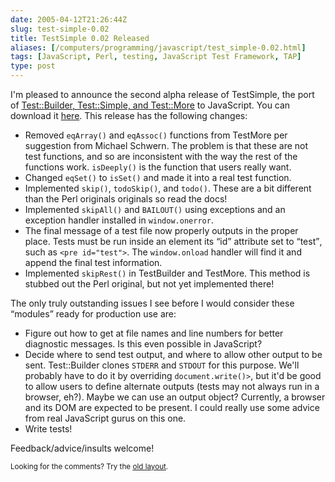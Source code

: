 ```yaml
--- 
date: 2005-04-12T21:26:44Z
slug: test-simple-0.02
title: TestSimple 0.02 Released
aliases: [/computers/programming/javascript/test_simple-0.02.html]
tags: [JavaScript, Perl, testing, JavaScript Test Framework, TAP]
type: post
---
```


<p>I'm pleased to announce the second alpha release of TestSimple, the port of
<a href="http://search.cpan.org/dist/Test-Simple/" title="Test::Simple and friends on CPAN">Test::Builder, Test::Simple, and Test::More</a> to
JavaScript. You can download it <a href="/downloads/TestSimple-0.02.tar.gz" title="Download TestSimple 0.02 now!">here</a>. This release has the following
changes:</p>

<ul>
  <li>Removed <code>eqArray()</code> and <code>eqAssoc()</code> functions from
      TestMore per suggestion from Michael Schwern. The problem is that these
      are not test functions, and so are inconsistent with the way the rest of
      the functions work. <code>isDeeply()</code> is the function that users
      really want.</li>
  <li>Changed <code>eqSet()</code> to <code>isSet()</code> and made it into a
      real test function.</li>
  <li>Implemented <code>skip()</code>, <code>todoSkip()</code>,
      and <code>todo()</code>. These are a bit different than the Perl
      originals originals so read the docs!</li>
  <li>Implemented <code>skipAll()</code> and <code>BAILOUT()</code> using
      exceptions and an exception handler installed
      in <code>window.onerror</code>.</li>
  <li>The final message of a test file now properly outputs in the proper
      place. Tests must be run inside an element its <q>id</q> attribute set
      to <q>test</q>, such as <code>&lt;pre id=&quot;test&quot;&gt;</code>. The
      <code>window.onload</code> handler will find it and append the final test
      information.</li>
  <li>Implemented <code>skipRest()</code> in TestBuilder and TestMore. This
      method is stubbed out the Perl original, but not yet implemented
      there!</li>
</ul>

<p>The only truly outstanding issues I see before I would consider
these <q>modules</q> ready for production use are:</p>

<ul>
  <li>Figure out how to get at file names and line numbers for better
  diagnostic messages. Is this even possible in JavaScript?</li>
  <li>Decide where to send test output, and where to allow other output to be
  sent. Test::Builder clones <code>STDERR</code> and <code>STDOUT</code> for
  this purpose. We'll probably have to do it by overriding
  <code>document.write()></code>, but it'd be good to allow users to define
  alternate outputs (tests may not always run in a browser, eh?). Maybe we can
  use an output object? Currently, a browser and its DOM are expected to be
  present. I could really use some advice from real JavaScript gurus on this
  one.</li>
  <li>Write tests!</li>
</ul>

<p>Feedback/advice/insults welcome!</p>

<p class="past"><small>Looking for the comments? Try the <a rel="nofollow" href="//past.justatheory.com/computers/programming/javascript/test_simple-0.02.html">old layout</a>.</small></p>



